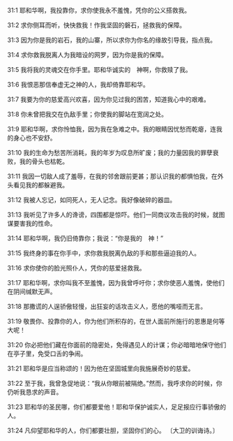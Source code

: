 <a id="1"></a>31:1  耶和华啊，我投靠你，求你使我永不羞愧，凭你的公义搭救我。  

<a id="2"></a>31:2  求你侧耳而听，快快救我！作我坚固的磐石，拯救我的保障。  

<a id="3"></a>31:3  因为你是我的岩石，我的山寨，所以求你为你名的缘故引导我，指点我。  

<a id="4"></a>31:4  求你救我脱离人为我暗设的网罗，因为你是我的保障。  

<a id="5"></a>31:5  我将我的灵魂交在你手里。耶和华诚实的　神啊，你救赎了我。  

<a id="6"></a>31:6  我恨恶那信奉虚无之神的人，我却倚靠耶和华。  

<a id="7"></a>31:7  我要为你的慈爱高兴欢喜，因为你见过我的困苦，知道我心中的艰难。  

<a id="8"></a>31:8  你未曾把我交在仇敌手里；你使我的脚站在宽阔之处。  

<a id="9"></a>31:9  耶和华啊，求你怜恤我，因为我在急难之中。我的眼睛因忧愁而乾瘪，连我的身心也不安舒。  

<a id="10"></a>31:10  我的生命为愁苦所消耗，我的年岁为叹息所旷废；我的力量因我的罪孽衰败，我的骨头也枯乾。  

<a id="11"></a>31:11  我因一切敌人成了羞辱，在我的邻舍跟前更甚；那认识我的都惧怕我，在外头看见我的都躲避我。  

<a id="12"></a>31:12  我被人忘记，如同死人，无人记念。我好像破碎的器皿。  

<a id="13"></a>31:13  我听见了许多人的谗谤，四围都是惊吓。他们一同商议攻击我的时候，就图谋要害我的性命。  

<a id="14"></a>31:14  耶和华啊，我仍旧倚靠你；我说：“你是我的　神！”  

<a id="15"></a>31:15  我终身的事在你手中，求你救我脱离仇敌的手和那些逼迫我的人。  

<a id="16"></a>31:16  求你使你的脸光照仆人，凭你的慈爱拯救我。  

<a id="17"></a>31:17  耶和华啊，求你叫我不至羞愧，因为我曾呼吁你；求你使恶人羞愧，使他们在阴间缄默无声。  

<a id="18"></a>31:18  那撒谎的人逞骄傲轻慢，出狂妄的话攻击义人，愿他的嘴哑而无言。  

<a id="19"></a>31:19  敬畏你、投靠你的人，你为他们所积存的，在世人面前所施行的恩惠是何等大呢！  

<a id="20"></a>31:20  你必把他们藏在你面前的隐密处，免得遇见人的计谋；你必暗暗地保守他们在亭子里，免受口舌的争闹。  

<a id="21"></a>31:21  耶和华是应当称颂的！因为他在坚固城里向我施展奇妙的慈爱。  

<a id="22"></a>31:22  至于我，我曾急促地说：“我从你眼前被隔绝。”然而，我呼求你的时候，你仍听我恳求的声音。  

<a id="23"></a>31:23  耶和华的圣民哪，你们都要爱他！耶和华保护诚实人，足足报应行事骄傲的人。  

<a id="24"></a>31:24  凡仰望耶和华的人，你们都要壮胆，坚固你们的心。 〔大卫的训诲诗。〕  
